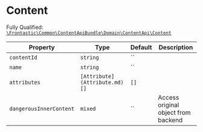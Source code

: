 #  Content

Fully Qualified: [`\Frontastic\Common\ContentApiBundle\Domain\ContentApi\Content`](../../../../../src/php/ContentApiBundle/Domain/ContentApi/Content.php)



Property|Type|Default|Description
--------|----|-------|-----------
`contentId`|`string`|``|
`name`|`string`|``|
`attributes`|`[Attribute](Attribute.md)[]`|`[]`|
`dangerousInnerContent`|`mixed`|``|Access original object from backend

